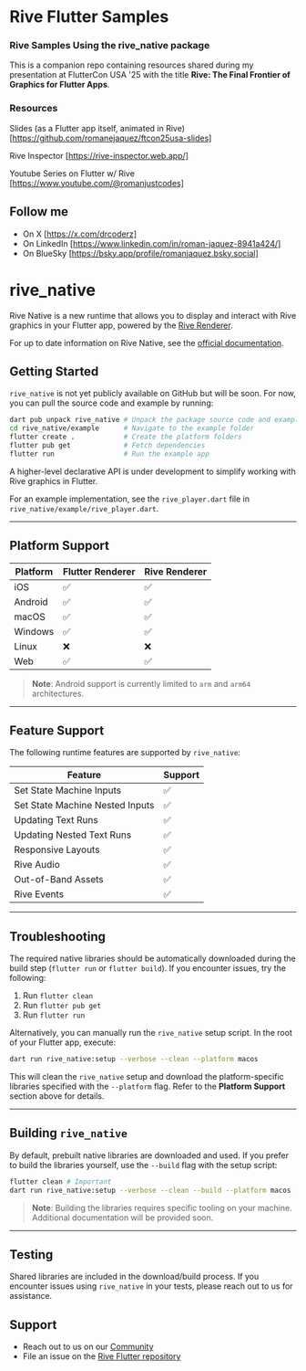 # Rive Flutter Samples
### Rive Samples Using the rive_native package
This is a companion repo containing resources shared during my presentation at FlutterCon USA '25 with the title **Rive: The Final Frontier of Graphics for Flutter Apps**.

### Resources

Slides (as a Flutter app itself, animated in Rive) 
[https://github.com/romanejaquez/ftcon25usa-slides]

Rive Inspector
[https://rive-inspector.web.app/]

Youtube Series on Flutter w/ Rive
[https://www.youtube.com/@romanjustcodes]

## Follow me
- On X [https://x.com/drcoderz]
- On LinkedIn [https://www.linkedin.com/in/roman-jaquez-8941a424/]
- On BlueSky [https://bsky.app/profile/romanjaquez.bsky.social]



# rive_native

Rive Native is a new runtime that allows you to display and interact with Rive graphics in your Flutter app, powered by the [Rive Renderer](https://rive.app/renderer).

For up to date information on Rive Native, see the [official documentation](https://rive.app/docs/runtimes/flutter/rive-native).

## Getting Started

`rive_native` is not yet publicly available on GitHub but will be soon. For now, you can pull the source code and example by running:

```bash
dart pub unpack rive_native # Unpack the package source code and example app
cd rive_native/example      # Navigate to the example folder
flutter create .            # Create the platform folders
flutter pub get             # Fetch dependencies
flutter run                 # Run the example app
```

A higher-level declarative API is under development to simplify working with Rive graphics in Flutter.

For an example implementation, see the `rive_player.dart` file in `rive_native/example/rive_player.dart`.

---

## Platform Support

| Platform | Flutter Renderer | Rive Renderer |
|----------|------------------|---------------|
| iOS      | ✅               | ✅             |
| Android  | ✅               | ✅             |
| macOS    | ✅               | ✅             |
| Windows  | ✅               | ✅             |
| Linux    | ❌               | ❌             |
| Web      | ✅               | ✅             |

> **Note**: Android support is currently limited to `arm` and `arm64` architectures.

---

## Feature Support

The following runtime features are supported by `rive_native`:

| Feature                          | Support |
|----------------------------------|---------|
| Set State Machine Inputs         | ✅       |
| Set State Machine Nested Inputs  | ✅       |
| Updating Text Runs               | ✅       |
| Updating Nested Text Runs        | ✅       |
| Responsive Layouts               | ✅       |
| Rive Audio                       | ✅       |
| Out-of-Band Assets               | ✅       |
| Rive Events                      | ✅       |

---

## Troubleshooting

The required native libraries should be automatically downloaded during the build step (`flutter run` or `flutter build`). If you encounter issues, try the following:

1. Run `flutter clean`
2. Run `flutter pub get`
3. Run `flutter run`

Alternatively, you can manually run the `rive_native` setup script. In the root of your Flutter app, execute:

```bash
dart run rive_native:setup --verbose --clean --platform macos
```

This will clean the `rive_native` setup and download the platform-specific libraries specified with the `--platform` flag. Refer to the **Platform Support** section above for details.

---

## Building `rive_native`

By default, prebuilt native libraries are downloaded and used. If you prefer to build the libraries yourself, use the `--build` flag with the setup script:

```bash
flutter clean # Important
dart run rive_native:setup --verbose --clean --build --platform macos
```

> **Note**: Building the libraries requires specific tooling on your machine. Additional documentation will be provided soon.

---

## Testing

Shared libraries are included in the download/build process. If you encounter issues using `rive_native` in your tests, please reach out to us for assistance.

## Support

- Reach out to us on our [Community](https://community.rive.app/feed)
- File an issue on the [Rive Flutter repository](https://github.com/rive-app/rive-flutter/issues)
